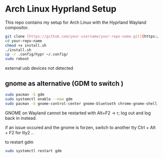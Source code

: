 # Arch Linux Hyprland Setup

This repo contains my setup for Arch Linux with the Hyprland Wayland compositor.

```bash
git clone [https://github.com/your-username/your-repo-name.git](https://github.com/your-username/your-repo-name.git)
cd your-repo-name
chmod +x install.sh
./install.sh
cp -r .config/hypr ~/.config/
sudo reboot
```



external usb devices not detected 

## gnome as alternative (GDM to switch )
```bash
sudo pacman -S gdm
sudo systemctl enable --now gdm
sudo pacman -S gnome-control-center gnome-bluetooth chrome-gnome-shell gnome-tweaks
```

GNOME on Wayland cannot be restarted with Alt+F2 → r; log out and log back in instead.

if an issue occured and the gnome is forzen, switch to another tty
Ctrl + Alt + F2 for tty2 ..

to restart gdm 
```bash
sudo systemctl restart gdm
```
